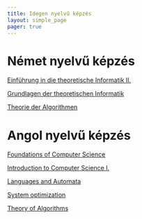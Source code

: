 ```yaml
---
title: Idegen nyelvű képzés
layout: simple_page 
pager: true 
---
```





Német nyelvű képzés
=================


[Einführung in die theoretische Informatik II.](https://portal.vik.bme.hu/kepzes/targyak/VIMA2603/)

[Grundlagen der theoretischen Informatik](https://portal.vik.bme.hu/kepzes/targyak/VIMA2555/)

[Theorie der Algorithmen](https://portal.vik.bme.hu/kepzes/targyak/VIMA2607/)


Angol nyelvű képzés
===================

[Foundations of Computer Science](http://cs.bme.hu/fcs/)

[Introduction to Computer Science I.](http://cs.bme.hu/bsz1-english)

[Languages and Automata](https://www.cs.bme.hu/~friedl/la)

[System optimization](https://portal.vik.bme.hu/kepzes/targyak/VISZMA02/en/)

[Theory of Algorithms](http://cs.bme.hu/thalg/)

